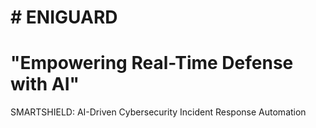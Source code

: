# # ENIGUARD 
# "Empowering Real-Time Defense with AI"
SMARTSHIELD:  AI-Driven Cybersecurity Incident Response Automation


